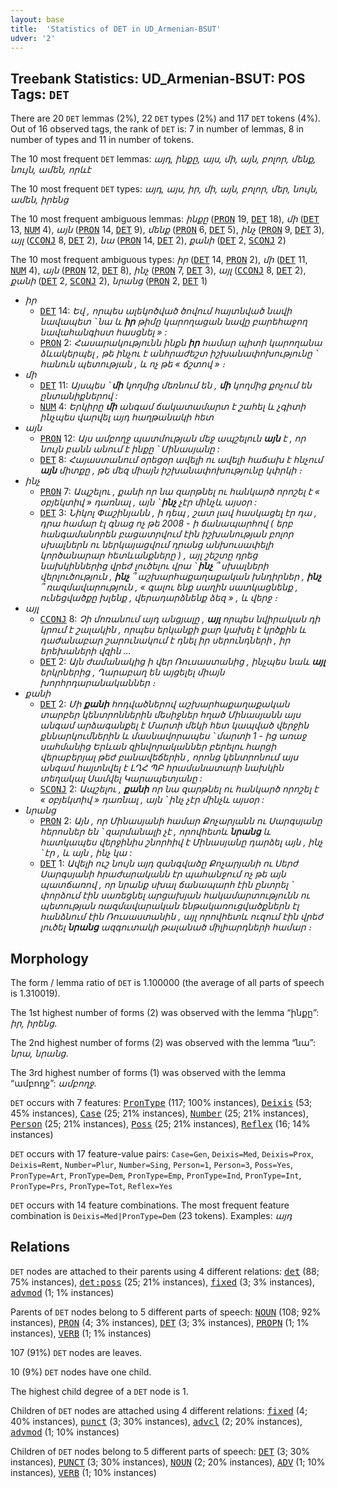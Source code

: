 ```yaml
---
layout: base
title:  'Statistics of DET in UD_Armenian-BSUT'
udver: '2'
---
```


## Treebank Statistics: UD_Armenian-BSUT: POS Tags: `DET`

There are 20 `DET` lemmas (2%), 22 `DET` types (2%) and 117 `DET` tokens (4%).
Out of 16 observed tags, the rank of `DET` is: 7 in number of lemmas, 8 in number of types and 11 in number of tokens.

The 10 most frequent `DET` lemmas: <em>այդ, ինքը, այս, մի, այն, բոլոր, մենք, նույն, ամեն, որևէ</em>

The 10 most frequent `DET` types:  <em>այդ, այս, իր, մի, այն, բոլոր, մեր, նույն, ամեն, իրենց</em>

The 10 most frequent ambiguous lemmas: <em>ինքը</em> (<tt><a href="hy_bsut-pos-PRON.html">PRON</a></tt> 19, <tt><a href="hy_bsut-pos-DET.html">DET</a></tt> 18), <em>մի</em> (<tt><a href="hy_bsut-pos-DET.html">DET</a></tt> 13, <tt><a href="hy_bsut-pos-NUM.html">NUM</a></tt> 4), <em>այն</em> (<tt><a href="hy_bsut-pos-PRON.html">PRON</a></tt> 14, <tt><a href="hy_bsut-pos-DET.html">DET</a></tt> 9), <em>մենք</em> (<tt><a href="hy_bsut-pos-PRON.html">PRON</a></tt> 6, <tt><a href="hy_bsut-pos-DET.html">DET</a></tt> 5), <em>ինչ</em> (<tt><a href="hy_bsut-pos-PRON.html">PRON</a></tt> 9, <tt><a href="hy_bsut-pos-DET.html">DET</a></tt> 3), <em>այլ</em> (<tt><a href="hy_bsut-pos-CCONJ.html">CCONJ</a></tt> 8, <tt><a href="hy_bsut-pos-DET.html">DET</a></tt> 2), <em>նա</em> (<tt><a href="hy_bsut-pos-PRON.html">PRON</a></tt> 14, <tt><a href="hy_bsut-pos-DET.html">DET</a></tt> 2), <em>քանի</em> (<tt><a href="hy_bsut-pos-DET.html">DET</a></tt> 2, <tt><a href="hy_bsut-pos-SCONJ.html">SCONJ</a></tt> 2)

The 10 most frequent ambiguous types:  <em>իր</em> (<tt><a href="hy_bsut-pos-DET.html">DET</a></tt> 14, <tt><a href="hy_bsut-pos-PRON.html">PRON</a></tt> 2), <em>մի</em> (<tt><a href="hy_bsut-pos-DET.html">DET</a></tt> 11, <tt><a href="hy_bsut-pos-NUM.html">NUM</a></tt> 4), <em>այն</em> (<tt><a href="hy_bsut-pos-PRON.html">PRON</a></tt> 12, <tt><a href="hy_bsut-pos-DET.html">DET</a></tt> 8), <em>ինչ</em> (<tt><a href="hy_bsut-pos-PRON.html">PRON</a></tt> 7, <tt><a href="hy_bsut-pos-DET.html">DET</a></tt> 3), <em>այլ</em> (<tt><a href="hy_bsut-pos-CCONJ.html">CCONJ</a></tt> 8, <tt><a href="hy_bsut-pos-DET.html">DET</a></tt> 2), <em>քանի</em> (<tt><a href="hy_bsut-pos-DET.html">DET</a></tt> 2, <tt><a href="hy_bsut-pos-SCONJ.html">SCONJ</a></tt> 2), <em>նրանց</em> (<tt><a href="hy_bsut-pos-PRON.html">PRON</a></tt> 2, <tt><a href="hy_bsut-pos-DET.html">DET</a></tt> 1)


* <em>իր</em>
  * <tt><a href="hy_bsut-pos-DET.html">DET</a></tt> 14: <em>Եվ , որպես ալեկոծված ծովում հայտնված նավի նավապետ ՝ նա և <b>իր</b> թիմը կարողացան նավը բարեհաջող նավահանգիստ հասցնել » :</em>
  * <tt><a href="hy_bsut-pos-PRON.html">PRON</a></tt> 2: <em>Հասարակությունն ինքն <b>իր</b> համար պիտի կարողանա ձևակերպել , թե ինչու է անհրաժեշտ իշխանափոխությունը ՝ հանուն պետության , և ոչ թե « ճշտով » ։</em>
* <em>մի</em>
  * <tt><a href="hy_bsut-pos-DET.html">DET</a></tt> 11: <em>Այսպես ՝ <b>մի</b> կողմից մեռնում են , <b>մի</b> կողմից քոչում են ընտանիքներով :</em>
  * <tt><a href="hy_bsut-pos-NUM.html">NUM</a></tt> 4: <em>Երկիրը <b>մի</b> անգամ ճակատամարտ է շահել և չգիտի ինչպես վարվել այդ հաղթանակի հետ</em>
* <em>այն</em>
  * <tt><a href="hy_bsut-pos-PRON.html">PRON</a></tt> 12: <em>Այս ամբողջ պատմության մեջ ապշելուն <b>այն</b> է , որ նույն բանն անում է ինքը ՝ Մինասյանը :</em>
  * <tt><a href="hy_bsut-pos-DET.html">DET</a></tt> 8: <em>Հայաստանում օրեցօր ավելի ու ավելի հաճախ է հնչում <b>այն</b> միտքը , թե մեզ միայն իշխանափոխությունը կփրկի ։</em>
* <em>ինչ</em>
  * <tt><a href="hy_bsut-pos-PRON.html">PRON</a></tt> 7: <em>Ապշելու , քանի որ նա զարթնել ու հանկարծ որոշել է « օբյեկտիվ » դառնալ , այն ՝ <b>ինչ</b> չէր մինչև այսօր :</em>
  * <tt><a href="hy_bsut-pos-DET.html">DET</a></tt> 3: <em>Նիկոլ Փաշինյանն , ի դեպ , շատ լավ հասկացել էր դա , դրա համար էլ գնաց ոչ թե 2008 - ի ճանապարհով ( երբ հանգամանորեն բացատրվում էին իշխանության բոլոր սխալներն ու ներկայացվում դրանց անխուսափելի կործանարար հետևանքները ) , այլ շեշտը դրեց նախկիններից վրեժ լուծելու վրա ՝ <b>ինչ</b> ՞ սխալների վերլուծություն , <b>ինչ</b> ՞ աշխարհաքաղաքական խնդիրներ , <b>ինչ</b> ՞ ռազմավարություն , « գալու ենք սաղին սատկացնենք , ունեցվածքը խլենք , վերադարձնենք ձեզ » , և վերջ ։</em>
* <em>այլ</em>
  * <tt><a href="hy_bsut-pos-CCONJ.html">CCONJ</a></tt> 8: <em>Չի մոռանում այդ անցյալը , <b>այլ</b> որպես նվիրական դի կրում է շալակին , որպես երկանքի քար կախել է կրծքին և դաժանաբար շարունակում է դնել իր սերունդների , իր երեխաների վզին …</em>
  * <tt><a href="hy_bsut-pos-DET.html">DET</a></tt> 2: <em>Այն ժամանակից ի վեր Ռուսաստանից , ինչպես նաև <b>այլ</b> երկրներից , Ղարաբաղ են այցելել միայն խորհրդարանականներ ։</em>
* <em>քանի</em>
  * <tt><a href="hy_bsut-pos-DET.html">DET</a></tt> 2: <em>Մի <b>քանի</b> հոդվածներով աշխարհաքաղաքական տարբեր կենտրոններին մեսիջներ հղած Մինասյանն այս անգամ արձագանքել է Մարտի մեկի հետ կապված վերջին քննարկումներին և մասնավորապես ՝ մարտի 1 - ից առաջ սահմանից Երևան զինվորականներ բերելու հարցի վերաբերյալ թեժ բանավեճերին , որոնց կենտրոնում այս անգամ հայտնվել է ԼՂՀ ՊԲ հրամանատարի նախկին տեղակալ Սամվել Կարապետյանը :</em>
  * <tt><a href="hy_bsut-pos-SCONJ.html">SCONJ</a></tt> 2: <em>Ապշելու , <b>քանի</b> որ նա զարթնել ու հանկարծ որոշել է « օբյեկտիվ » դառնալ , այն ՝ ինչ չէր մինչև այսօր :</em>
* <em>նրանց</em>
  * <tt><a href="hy_bsut-pos-PRON.html">PRON</a></tt> 2: <em>Այն , որ Մինասյանի համար Քոչարյանն ու Սարգսյանը հերոսներ են ՝ զարմանալի չէ , որովհետև <b>նրանց</b> և հատկապես վերջինիս շնորհիվ է Մինասյանը դարձել այն , ինչ ՝ էր , և այն , ինչ կա :</em>
  * <tt><a href="hy_bsut-pos-DET.html">DET</a></tt> 1: <em>Ավելի ուշ նույն այդ զանգվածը Քոչարյանի ու Սերժ Սարգսյանի հրաժարականն էր պահանջում ոչ թե այն պատճառով , որ նրանք սխալ ճանապարհ էին ընտրել ՝ փորձում էին սառեցնել արցախյան հակամարտությունն ու պետության ռազմավարական ենթակառուցվածքներն էլ հանձնում էին Ռուսաստանին , այլ որովհետև ուզում էին վրեժ լուծել <b>նրանց</b> ազգուտակի թալանած միլիարդների համար ։</em>

## Morphology

The form / lemma ratio of `DET` is 1.100000 (the average of all parts of speech is 1.310019).

The 1st highest number of forms (2) was observed with the lemma “ինքը”: <em>իր, իրենց</em>.

The 2nd highest number of forms (2) was observed with the lemma “նա”: <em>նրա, նրանց</em>.

The 3rd highest number of forms (1) was observed with the lemma “ամբողջ”: <em>ամբողջ</em>.

`DET` occurs with 7 features: <tt><a href="hy_bsut-feat-PronType.html">PronType</a></tt> (117; 100% instances), <tt><a href="hy_bsut-feat-Deixis.html">Deixis</a></tt> (53; 45% instances), <tt><a href="hy_bsut-feat-Case.html">Case</a></tt> (25; 21% instances), <tt><a href="hy_bsut-feat-Number.html">Number</a></tt> (25; 21% instances), <tt><a href="hy_bsut-feat-Person.html">Person</a></tt> (25; 21% instances), <tt><a href="hy_bsut-feat-Poss.html">Poss</a></tt> (25; 21% instances), <tt><a href="hy_bsut-feat-Reflex.html">Reflex</a></tt> (16; 14% instances)

`DET` occurs with 17 feature-value pairs: `Case=Gen`, `Deixis=Med`, `Deixis=Prox`, `Deixis=Remt`, `Number=Plur`, `Number=Sing`, `Person=1`, `Person=3`, `Poss=Yes`, `PronType=Art`, `PronType=Dem`, `PronType=Emp`, `PronType=Ind`, `PronType=Int`, `PronType=Prs`, `PronType=Tot`, `Reflex=Yes`

`DET` occurs with 14 feature combinations.
The most frequent feature combination is `Deixis=Med|PronType=Dem` (23 tokens).
Examples: <em>այդ</em>


## Relations

`DET` nodes are attached to their parents using 4 different relations: <tt><a href="hy_bsut-dep-det.html">det</a></tt> (88; 75% instances), <tt><a href="hy_bsut-dep-det-poss.html">det:poss</a></tt> (25; 21% instances), <tt><a href="hy_bsut-dep-fixed.html">fixed</a></tt> (3; 3% instances), <tt><a href="hy_bsut-dep-advmod.html">advmod</a></tt> (1; 1% instances)

Parents of `DET` nodes belong to 5 different parts of speech: <tt><a href="hy_bsut-pos-NOUN.html">NOUN</a></tt> (108; 92% instances), <tt><a href="hy_bsut-pos-PRON.html">PRON</a></tt> (4; 3% instances), <tt><a href="hy_bsut-pos-DET.html">DET</a></tt> (3; 3% instances), <tt><a href="hy_bsut-pos-PROPN.html">PROPN</a></tt> (1; 1% instances), <tt><a href="hy_bsut-pos-VERB.html">VERB</a></tt> (1; 1% instances)

107 (91%) `DET` nodes are leaves.

10 (9%) `DET` nodes have one child.

The highest child degree of a `DET` node is 1.

Children of `DET` nodes are attached using 4 different relations: <tt><a href="hy_bsut-dep-fixed.html">fixed</a></tt> (4; 40% instances), <tt><a href="hy_bsut-dep-punct.html">punct</a></tt> (3; 30% instances), <tt><a href="hy_bsut-dep-advcl.html">advcl</a></tt> (2; 20% instances), <tt><a href="hy_bsut-dep-advmod.html">advmod</a></tt> (1; 10% instances)

Children of `DET` nodes belong to 5 different parts of speech: <tt><a href="hy_bsut-pos-DET.html">DET</a></tt> (3; 30% instances), <tt><a href="hy_bsut-pos-PUNCT.html">PUNCT</a></tt> (3; 30% instances), <tt><a href="hy_bsut-pos-NOUN.html">NOUN</a></tt> (2; 20% instances), <tt><a href="hy_bsut-pos-ADV.html">ADV</a></tt> (1; 10% instances), <tt><a href="hy_bsut-pos-VERB.html">VERB</a></tt> (1; 10% instances)

